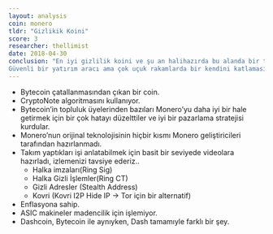 ```yaml
---
layout: analysis
coin: monero
tldr: "Gizlikik Koini"
score: 3
researcher: thellimist
date: 2018-04-30
conclusion: "En iyi gizlilik koini ve şu an halihazırda bu alanda bir tekel kurmuş durumda.
Güvenli bir yatırım aracı ama çok uçuk rakamlarda bir kendini katlaması durumu beklenmemeli."
---
```


- Bytecoin çatallanmasından çıkan bir coin. 
- CryptoNote algoritmasını kullanıyor. 
- Bytecoin’in topluluk üyelerinden bazıları Monero’yu daha iyi bir hale getirmek için bir çok hatayı düzelttiler ve iyi bir pazarlama stratejisi kurdular.
- Monero’nun orijinal teknolojisinin hiçbir kısmı Monero geliştiricileri tarafından hazırlanmadı.
- Takım yaptıkları işi anlatabilmek için basit bir seviyede videolara hazırladı, izlemenizi tavsiye ederiz.. 
	- Halka imzaları(Ring Sig)
	- Halka Gizli İşlemler(Ring CT)
	- Gizli Adresler (Stealth Address)
	- Kovri (Kovri I2P Hide IP -> Tor için bir alternatif)
- Enflasyona sahip.
- ASIC makineler madencilik için işlemiyor.
- Dashcoin, Bytecoin ile aynıyken, Dash tamamıyle farklı bir şey.